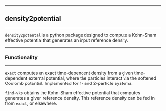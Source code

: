 ********************
## density2potential
********************

`density2potental` is a python package designed to compute a Kohn-Sham
effective potential that generates an input reference density.

*****************
### Functionality
*****************

`exact` computes an exact time-dependent density from a given 
time-dependent external potential, where the particles
interact via the softened Coulomb potential. Implemented
for 1- and 2-particle systems. 

`find-vks` obtains the Kohn-Sham effective potential that 
computes generates a given reference density. This reference
density can be fed in from `exact`, or elsewhere. 
